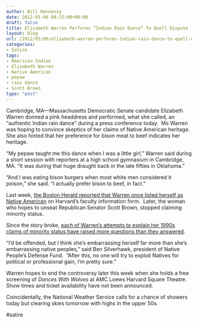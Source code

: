 ```yaml
---
author: Bill Hennessy
date: 2012-05-06 08:32:00+00:00
draft: false
title: Elizabeth Warren Performs “Indian Rain Dance” To Quell Dispute
layout: blog
url: /2012/05/06/elizabeth-warren-performs-indian-rain-dance-to-quell-dispute/
categories:
- Satire
tags:
- American Indian
- Elizabeth Warren
- Native American
- pepaw
- rain dance
- Scott Brown
type: "post"
---
```


Cambridge, MA—Massachusetts Democratic Senate candidate Elizabeth Warren donned a pink headdress and performed, what she called, an “authentic Indian rain dance” during a press conference today.  Ms Warren was hoping to convince skeptics of her claims of Native American heritage. She also hinted that her preference for bison meat to beef indicates her heritage.

“My pepaw taught me this dance when I was a little girl,” Warren said during a short session with reporters at a high school gymnasium in Cambridge, MA. “It was during that huge draught back in the late fifties in Oklahoma.”

“And I was eating bison burgers when most white men considered it poison,” she said. “I actually prefer bison to beef, in fact.”

Last week, [the Boston Herald reported that Warren once listed herself as Native American](https://bostonherald.com/news/politics/view/20220428liz_has_no_reservations_on_native_status_brown_warren_spar_as_records_released) on Harvard’s faculty information form.  Later, the woman who hopes to unseat Republican Senator Scott Brown, stopped claiming minority status.

Since the story broke, [each of Warren’s attempts to explain her 1990s claims of minority status have raised more questions than they answered](https://www.businessinsider.com/elizabeth-warren-native-american-problem-scott-brown-winning-massachusetts-senate-race-2012-5).

“I’d be offended, but I think she’s embarrassing herself far more than she’s embarrassing native peoples,” said Ben Silverhawk, president of Native People’s Defense Fund.  “After this, no one will try to exploit Natives for political or professional gain, I’m pretty sure.”

Warren hopes to end the controversy later this week when she holds a free screening of _Dances With Wolves_ at AMC Loews Harvard Square Theatre.  Show times and ticket availability have not been announced.

Coincidentally, the National Weather Service calls for a chance of showers today but clearing skies tomorrow with highs in the upper 50s.

#satire

